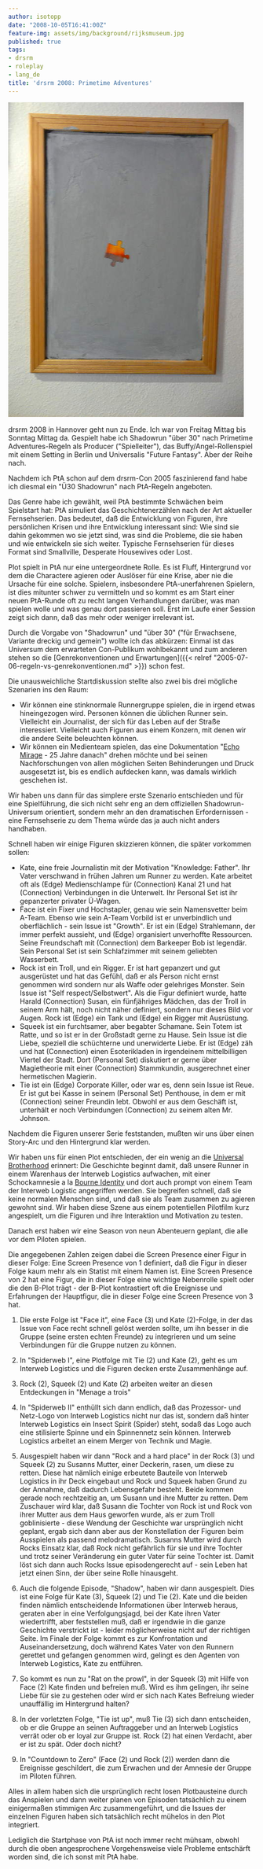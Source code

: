 ```yaml
---
author: isotopp
date: "2008-10-05T16:41:00Z"
feature-img: assets/img/background/rijksmuseum.jpg
published: true
tags:
- drsrm
- roleplay
- lang_de
title: 'drsrm 2008: Primetime Adventures'
---
```

![](/uploads/phantasie.jpg)

drsrm 2008 in Hannover geht nun zu Ende. Ich war von Freitag Mittag bis Sonntag Mittag da. Gespielt habe ich Shadowrun "über 30" nach Primetime Adventures-Regeln als Producer ("Spielleiter"), das Buffy/Angel-Rollenspiel mit einem Setting in Berlin und Universalis "Future Fantasy". Aber der Reihe nach.

Nachdem ich PtA schon auf dem drsrm-Con 2005 faszinierend fand habe ich diesmal ein "Ü30 Shadowrun" nach PtA-Regeln angeboten.

Das Genre habe ich gewählt, weil PtA bestimmte Schwächen beim Spielstart hat: PtA simuliert das Geschichtenerzählen nach der Art aktueller Fernsehserien. Das bedeutet, daß die Entwicklung von Figuren, ihre persönlichen Krisen und ihre Entwicklung interessant sind: Wie sind sie dahin gekommen wo sie jetzt sind, was sind die Probleme, die sie haben und wie entwickeln sie sich weiter. Typische Fernsehserien für dieses Format sind Smallville, Desperate Housewives oder Lost.

Plot spielt in PtA nur eine untergeordnete Rolle. Es ist Fluff, Hintergrund vor dem die Charactere agieren oder Auslöser für eine Krise, aber nie die Ursache für eine solche. Spielern, insbesondere PtA-unerfahrenen Spielern, ist dies mitunter schwer zu vermitteln und so kommt es am Start einer neuen PtA-Runde oft zu recht langen Verhandlungen darüber, was man spielen wolle und was genau dort passieren soll. Erst im Laufe einer Session zeigt sich dann, daß das mehr oder weniger irrelevant ist.

Durch die Vorgabe von "Shadowrun" und "über 30" ("für Erwachsene, Variante dreckig und gemein") wollte ich das abkürzen: Einmal ist das Universum dem erwarteten Con-Publikum wohlbekannt und zum anderen stehen so die [Genrekonventionen und Erwartungen]({{< relref "2005-07-06-regeln-vs-genrekonventionen.md" >}}) schon fest.

Die unausweichliche Startdiskussion stellte also zwei bis drei mögliche Szenarien ins den Raum:

- Wir können eine stinknormale Runnergruppe spielen, die in irgend etwas hineingezogen wird. Personen können die üblichen Runner sein. Vielleicht ein Journalist, der sich für das Leben auf der Straße interessiert. Vielleicht auch Figuren aus einem Konzern, mit   denen wir die andere Seite beleuchten können.
- Wir können ein Medienteam spielen, das eine Dokumentation "[Echo Mirage](http://wiki.dumpshock.com/index.php/Echo_Mirage) - 25 Jahre danach" drehen möchte und bei seinen Nachforschungen von allen möglichen Seiten Behinderungen und Druck ausgesetzt ist, bis es endlich aufdecken kann, was damals wirklich geschehen ist.

Wir haben uns dann für das simplere erste Szenario entschieden und für eine Spielführung, die sich nicht sehr eng an dem offiziellen Shadowrun-Universum orientiert, sondern mehr an den dramatischen Erfordernissen - eine Fernsehserie zu dem Thema würde das ja auch nicht anders handhaben.

Schnell haben wir einige Figuren skizzieren können, die später vorkommen sollen: 

- Kate, eine freie Journalistin mit der Motivation "Knowledge: Father". Ihr Vater verschwand in frühen Jahren um Runner zu werden. Kate arbeitet oft als (Edge) Medienschlampe für (Connection) Kanal 21 und hat (Connection) Verbindungen in die Unterwelt. Ihr Personal Set ist ihr gepanzerter privater Ü-Wagen.
- Face ist ein Fixer und Hochstapler, genau wie sein Namensvetter beim A-Team. Ebenso wie sein A-Team Vorbild ist er unverbindlich und oberflächlich - sein Issue ist "Growth". Er ist ein (Edge) Strahlemann, der immer perfekt aussieht, und (Edge) organisiert unverhoffte Ressourcen. Seine Freundschaft mit (Connection) dem Barkeeper Bob ist legendär. Sein Personal Set ist sein Schlafzimmer mit seinem geliebten Wasserbett.
- Rock ist ein Troll, und ein Rigger. Er ist hart gepanzert und gut ausgerüstet und hat das Gefühl, daß er als Person nicht ernst genommen wird sondern nur als Waffe oder gelehriges Monster. Sein Issue ist "Self respect/Selbstwert". Als die Figur definiert wurde, hatte Harald (Connection) Susan, ein fünfjähriges Mädchen, das der Troll in seinem Arm hält, noch nicht näher definiert, sondern nur dieses Bild vor Augen. Rock ist (Edge) ein Tank und (Edge) ein Rigger mit Ausrüstung.
- Squeek ist ein furchtsamer, aber begabter Schamane. Sein Totem ist Ratte, und so ist er in der Großstadt gerne zu Hause. Sein Issue ist die Liebe, speziell die schüchterne und unerwiderte Liebe. Er ist (Edge) zäh und hat (Connection) einen Esoterikladen in irgendeinem mittelbilligen Viertel der Stadt. Dort (Personal Set) diskutiert er gerne über Magietheorie mit einer (Connection) Stammkundin, ausgerechnet einer hermetischen Magierin.
- Tie ist ein (Edge) Corporate Killer, oder war es, denn sein Issue ist Reue. Er ist gut bei Kasse in seinem (Personal Set) Penthouse, in dem er mit (Connection) seiner Freundin lebt. Obwohl er aus dem Geschäft ist, unterhält er noch Verbindungen (Connection) zu seinem alten Mr. Johnson.

Nachdem die Figuren unserer Serie feststanden, mußten wir uns über einen Story-Arc und den Hintergrund klar werden.

Wir haben uns für einen Plot entschieden, der ein wenig an die [Universal Brotherhood](http://wiki.dumpshock.com/index.php/Universal_Brotherhood) erinnert: Die Geschichte beginnt damit, daß unsere Runner in einem Warenhaus der Interweb Logistics aufwachen, mit einer Schockamnesie a la [Bourne Identity](http://www.imdb.com/title/tt0258463/) und dort auch prompt von einem Team der Interweb Logistic angegriffen werden. Sie begreifen schnell, daß sie keine normalen Menschen sind, und daß sie als Team zusammen zu agieren gewohnt sind. Wir haben diese Szene aus einem potentiellen Pilotfilm kurz angespielt, um die Figuren und ihre Interaktion und Motivation zu testen.

Danach erst haben wir eine Season von neun Abenteuern geplant, die alle vor dem Piloten spielen. 

Die angegebenen Zahlen zeigen dabei die Screen Presence einer Figur in dieser Folge: Eine Screen Presence von 1 definiert, daß die Figur in dieser Folge kaum mehr als ein Statist mit einem Namen ist. Eine Screen Presence von 2 hat eine Figur, die in dieser Folge eine wichtige Nebenrolle spielt oder die den B-Plot trägt - der B-Plot kontrastiert oft die Ereignisse und Erfahrungen der Hauptfigur, die in dieser Folge eine Screen Presence von 3 hat. 

1. Die erste Folge ist "Face it", eine Face (3) und Kate (2)-Folge, in der
  das Issue von Face recht schnell gelöst werden sollte, um ihn besser in
  die Gruppe (seine ersten echten Freunde) zu integrieren und um seine
  Verbindungen für die Gruppe nutzen zu können.
2. In "Spiderweb I", eine Plotfolge mit Tie (2) und Kate (2),
  geht es um Interweb Logistics und die Figuren decken erste Zusammenhänge
  auf.
3. Rock (2), Squeek (2) und Kate (2) arbeiten weiter an diesen
  Entdeckungen in "Menage a trois"
4. In "Spiderweb II" enthüllt sich
  dann endlich, daß das Prozessor- und Netz-Logo von Interweb Logistics nicht
  nur das ist, sondern daß hinter Interweb Logistics ein Insect Spirit
  (Spider) steht, sodaß das Logo auch eine stilisierte Spinne und ein
  Spinnennetz sein können. Interweb Logistics arbeitet an einem Merger von
  Technik und Magie.
5. Ausgespielt haben wir dann "Rock and a hard place" in der Rock (3) und
  Squeek (2) zu Susanns Mutter, einer Deckerin, rasen, um diese zu retten.
  Diese hat nämlich einige erbeutete Bauteile von Interweb Logistics in ihr
  Deck eingebaut und Rock und Squeek haben Grund zu der Annahme, daß dadurch
  Lebensgefahr besteht. Beide kommen gerade noch rechtzeitig an, um Susann
  und ihre Mutter zu retten. Dem Zuschauer wird klar, daß Susann die Tochter
  von Rock ist und Rock von ihrer Mutter aus dem Haus geworfen wurde, als er
  zum Troll goblinisierte - diese Wendung der Geschichte war ursprünglich
  nicht geplant, ergab sich dann aber aus der Konstellation der Figuren beim
  Ausspielen als passend melodramatisch. Susanns Mutter wird durch Rocks
  Einsatz klar, daß Rock nicht gefährlich für sie und ihre Tochter und trotz
  seiner Veränderung ein guter Vater für seine Tochter ist. Damit löst sich
  dann auch Rocks Issue episodengerecht auf - sein Leben hat jetzt einen
  Sinn, der über seine Rolle hinausgeht.
6. Auch die folgende Episode, "Shadow", haben wir dann ausgespielt. Dies ist
  eine Folge für Kate (3), Squeek (2) und Tie (2). Kate und die beiden
  finden nämlich entscheidende Informationen über Interweb heraus, geraten
  aber in eine Verfolgungsjagd, bei der Kate ihren Vater wiedertrifft, aber
  feststellen muß, daß er irgendwie in die ganze Geschichte verstrickt ist -
  leider möglicherweise nicht auf der richtigen Seite. Im Finale der Folge
  kommt es zur Konfrontation und Auseinandersetzung, doch während Kates
  Vater von den Runnern gerettet und gefangen genommen wird, gelingt es den
  Agenten von Interweb Logistics, Kate zu entführen.
7. So kommt es nun zu "Rat on the prowl", in der Squeek (3) mit Hilfe von
  Face (2) Kate finden und befreien muß. Wird es ihm gelingen, ihr seine
  Liebe für sie zu gestehen oder wird er sich nach Kates Befreiung wieder
  unauffällig im Hintergrund halten?
8. In der vorletzten Folge, "Tie ist up", muß Tie (3) sich dann
  entscheiden, ob er die Gruppe an seinen Auftraggeber und an Interweb
  Logistics verrät oder ob er loyal zur Gruppe ist. Rock (2) hat einen
  Verdacht, aber er ist zu spät. Oder doch nicht?

9. In "Countdown to Zero" (Face (2) und Rock (2)) werden dann die
  Ereignisse geschildert, die zum Erwachen und der Amnesie der Gruppe im
  Piloten führen.


Alles in allem haben sich die ursprünglich recht losen Plotbausteine durch das Anspielen und dann weiter planen von Episoden tatsächlich zu einem einigermaßen stimmigen Arc zusammengeführt, und die Issues der einzelnen Figuren haben sich tatsächlich recht mühelos in den Plot integriert.

Lediglich die Startphase von PtA ist noch immer recht mühsam, obwohl durch die oben angesprochene Vorgehensweise viele Probleme entschärft worden sind, die ich sonst mit PtA habe.
